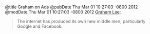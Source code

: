 @title Graham on Ads
@pubDate Thu Mar 01 10:27:03 -0800 2012
@modDate Thu Mar 01 10:27:03 -0800 2012
<a href="http://blog.securemacprogramming.com/2012/03/on-advertisings-place-in-the-tech-industry/">Graham Lee</a>:

>The internet has produced its own new middle men, particularly Google and Facebook.
